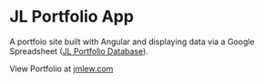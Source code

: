 # JL Portfolio App

A portfoio site built with Angular and displaying data via a Google Spreadsheet ([JL Portfolio Database](https://docs.google.com/spreadsheets/d/19iDmgtY9P1NCF10XvdgcyY0bOBvT-v__UWUVX7reJ1c)).

View Portfolio at [jmlew.com](http://jmlew.com)
